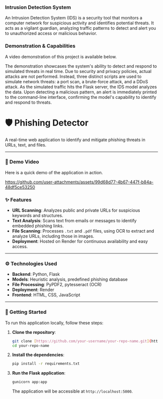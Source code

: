 ### Intrusion Detection System
An Intrusion Detection System (IDS) is a security tool that monitors a computer network for suspicious activity and identifies potential threats. It acts as a vigilant guardian, analyzing traffic patterns to detect and alert you to unauthorized access or malicious behavior.

### Demonstration & Capabilities
A video demonstration of this project is available below.




The demonstration showcases the system's ability to detect and respond to simulated threats in real time. Due to security and privacy policies, actual attacks are not performed. Instead, three distinct scripts are used to simulate network threats: a port scan, a brute-force attack, and a DDoS attack.
As the simulated traffic hits the Flask server, the IDS model analyzes the data. Upon detecting a malicious pattern, an alert is immediately printed to the command-line interface, confirming the model's capability to identify and respond to threats.
# 🛡️ Phishing Detector

A real-time web application to identify and mitigate phishing threats in URLs, text, and files.

---

### 🎥 Demo Video

Here is a quick demo of the application in action.

https://github.com/user-attachments/assets/99d68d77-4b67-447f-b84a-48df5ce53250


### ✨ Features

* **URL Scanning**: Analyzes public and private URLs for suspicious keywords and structures.
* **Text Analysis**: Scans text from emails or messages to identify embedded phishing links.
* **File Scanning**: Processes `.txt` and `.pdf` files, using OCR to extract and analyze URLs, including those in images.
* **Deployment**: Hosted on Render for continuous availability and easy access.

---

### ⚙️ Technologies Used

* **Backend**: Python, Flask
* **Models**: Heuristic analysis, predefined phishing database
* **File Processing**: PyPDF2, pytesseract (OCR)
* **Deployment**: Render
* **Frontend**: HTML, CSS, JavaScript

---

### 🚀 Getting Started

To run this application locally, follow these steps:

1.  **Clone the repository**:
    ```sh
    git clone [https://github.com/your-username/your-repo-name.git](https://github.com/your-username/your-repo-name.git)
    cd your-repo-name
    ```

2.  **Install the dependencies**:
    ```sh
    pip install -r requirements.txt
    ```

3.  **Run the Flask application**:
    ```sh
    gunicorn app:app
    ```
    The application will be accessible at `http://localhost:5000`.
